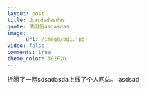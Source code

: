 ```yaml
---
layout: post
title: 上asdadasdas
quote: 清明假asdasdas
image:
      url: /image/bg1.jpg
video: false
comments: true
theme_color: 302F2D
---
```

折腾了一两sdsadasda上线了个人网站。
asdsad